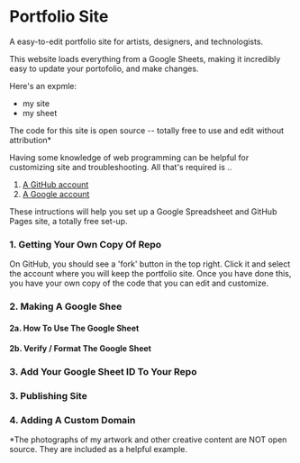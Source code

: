 # Portfolio Site
A easy-to-edit portfolio site for artists, designers, and technologists.<br>

This website loads everything from a Google Sheets, making it incredibly easy to update your portofolio, and make changes. 

Here's an expmle:
- my site
- my sheet

The code for this site is open source -- totally free to use and edit without attribution* <br>

Having some knowledge of web programming can be helpful for customizing site and troubleshooting.
All that's required is ..

1. [A GitHub account](https://github.com/)
2. [A Google account](https://accounts.google.com/)

These intructions will help you set up a Google Spreadsheet and GitHub Pages site, a totally free set-up. 

### 1. Getting Your Own Copy Of Repo
On GitHub, you should see a 'fork' button in the top right. Click it and select the account where you will keep the portfolio site. 
Once you have done this, you have your own copy of the code that you can edit and customize. 

### 2. Making A Google Shee


#### 2a. How To Use The Google Sheet

#### 2b. Verify / Format The Google Sheet

### 3. Add Your Google Sheet ID To Your Repo

### 3. Publishing Site

### 4. Adding A Custom Domain




\*The photographs of my artwork and other creative content are NOT open source. They are included as a helpful example.
